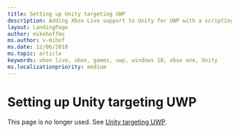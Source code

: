 ```yaml
---
title: Setting up Unity targeting UWP
description: Adding Xbox Live support to Unity for UWP with a scripting backend, for ID@Xbox and managed partners.
layout: LandingPage
author: mikehoffms
ms.author: v-mihof
ms.date: 12/06/2018
ms.topic: article
keywords: xbox live, xbox, games, uwp, windows 10, xbox one, Unity
ms.localizationpriority: medium
---
```


# Setting up Unity targeting UWP

This page is no longer used.
See [Unity targeting UWP](../get-started/setup-ide/managed-partners/unity-uwp/index.md).
